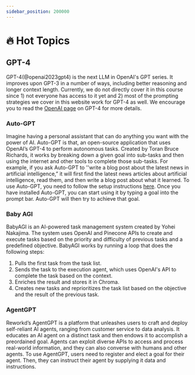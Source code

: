 ```yaml
---
sidebar_position: 200000
---
```


# 🔥 Hot Topics

## GPT-4

GPT-4(@openai2023gpt4) is the next LLM in OpenAI's GPT series. It improves upon GPT-3 in a number of ways, including better reasoning and longer context length. Currently, we do not directly cover it in this course since 1) not everyone has access to it yet and 2) most of the prompting strategies we cover in this website work for GPT-4 as well. We encourage you to read the [OpenAI page](https://openai.com/research/gpt-4) on GPT-4 for more details.

### Auto-GPT
Imagine having a personal assistant that can do anything you want with the power of AI. Auto-GPT is that, an open-source application that uses OpenAI’s GPT-4 to perform autonomous tasks. Created by Toran Bruce Richards, it works by breaking down a given goal into sub-tasks and then using the internet and other tools to complete those sub-tasks. For example, if you ask Auto-GPT to ''write a blog post about the latest news in artificial intelligence,” it will first find the latest news articles about artificial intelligence, read them, and then write a blog post about what it learned. To use Auto-GPT, you need to follow the setup instructions [here](https://significant-gravitas.github.io/Auto-GPT/setup/). Once you have installed Auto-GPT, you can start using it by typing a goal into the prompt bar. Auto-GPT will then try to achieve that goal.

### Baby AGI
BabyAGI is an AI-powered task management system created by Yohei Nakajima. The system uses OpenAI and Pinecone APIs to create and execute tasks based on the priority and difficulty of previous tasks and a predefined objective. BabyAGI works by running a loop that does the following steps:
1. Pulls the first task from the task list.
2. Sends the task to the execution agent, which uses OpenAI's API to complete the task based on the context.
3. Enriches the result and stores it in Chroma.
4. Creates new tasks and reprioritizes the task list based on the objective and the result of the previous task.

### AgentGPT
Reworkd’s AgentGPT is a platform that unleashes users to craft and deploy self-reliant AI agents, ranging from customer service to data analysis. It educates an AI agent on a distinct task and then endows it to accomplish a preordained goal. Agents can exploit diverse APIs to access and process real-world information, and they can also converse with humans and other agents. To use AgentGPT, users need to register and elect a goal for their agent. Then, they can instruct their agent by supplying it data and instructions.
